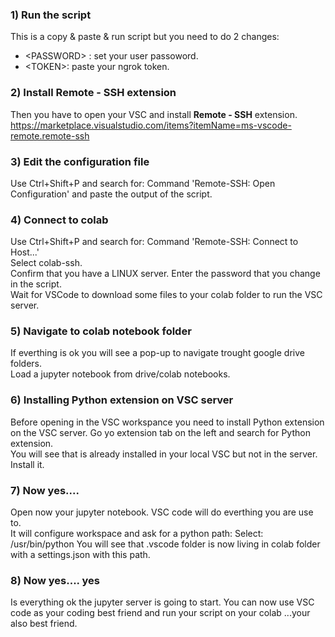 ### 1) Run the script
This is a copy & paste & run script but you need to do 2 changes:
* \<PASSWORD\> : set your user passoword.
* \<TOKEN\>: paste your ngrok token.

### 2) Install Remote - SSH extension
Then you have to open your VSC and install __Remote - SSH__ extension.\
https://marketplace.visualstudio.com/items?itemName=ms-vscode-remote.remote-ssh

### 3) Edit the configuration file
Use Ctrl+Shift+P and search for: Command 'Remote-SSH: Open Configuration' and paste the output of the script.

### 4) Connect to colab
Use Ctrl+Shift+P and search for: Command 'Remote-SSH: Connect to Host...'\
Select colab-ssh.\
Confirm that you have a LINUX server.
Enter the password that you change in the script.\
Wait for VSCode to download some files to your colab folder to run the VSC server.

### 5) Navigate to colab notebook folder
If everthing is ok you will see a pop-up to navigate trought google drive folders.\
Load a jupyter notebook from drive/colab notebooks.

### 6) Installing Python extension on VSC server
Before opening in the VSC workspance you need to install Python extension on the VSC server.
Go yo extension tab on the left and search for Python extension.\
You will see that is already installed in your local VSC but not in the server. Install it.

### 7) Now yes....
Open now your jupyter notebook. VSC code will do everthing you are use to.\
It will configure workspace and ask for a python path: Select: /usr/bin/python
You will see that .vscode folder is now living in colab folder with a settings.json with this path.

### 8) Now yes.... yes
Is everything ok the jupyter server is going to start. You can now use VSC code as your coding best friend and run your script on your colab ...your also best friend.
